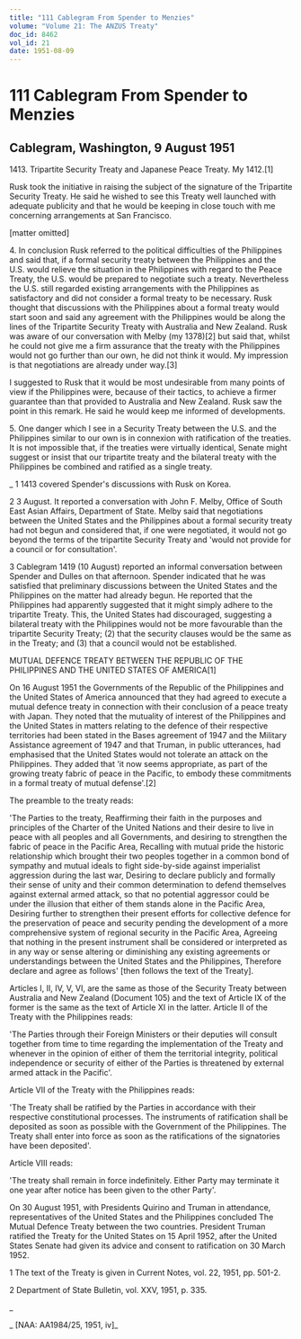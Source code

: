 ```yaml
---
title: "111 Cablegram From Spender to Menzies"
volume: "Volume 21: The ANZUS Treaty"
doc_id: 8462
vol_id: 21
date: 1951-08-09
---
```


# 111 Cablegram From Spender to Menzies

## Cablegram, Washington, 9 August 1951

1413\. Tripartite Security Treaty and Japanese Peace Treaty. My 1412.[1]

Rusk took the initiative in raising the subject of the signature of the Tripartite Security Treaty. He said he wished to see this Treaty well launched with adequate publicity and that he would be keeping in close touch with me concerning arrangements at San Francisco.

[matter omitted]

4\. In conclusion Rusk referred to the political difficulties of the Philippines and said that, if a formal security treaty between the Philippines and the U.S. would relieve the situation in the Philippines with regard to the Peace Treaty, the U.S. would be prepared to negotiate such a treaty. Nevertheless the U.S. still regarded existing arrangements with the Philippines as satisfactory and did not consider a formal treaty to be necessary. Rusk thought that discussions with the Philippines about a formal treaty would start soon and said any agreement with the Philippines would be along the lines of the Tripartite Security Treaty with Australia and New Zealand. Rusk was aware of our conversation with Melby (my 1378)[2] but said that, whilst he could not give me a firm assurance that the treaty with the Philippines would not go further than our own, he did not think it would. My impression is that negotiations are already under way.[3]

I suggested to Rusk that it would be most undesirable from many points of view if the Philippines were, because of their tactics, to achieve a firmer guarantee than that provided to Australia and New Zealand. Rusk saw the point in this remark. He said he would keep me informed of developments.

5\. One danger which I see in a Security Treaty between the U.S. and the Philippines similar to our own is in connexion with ratification of the treaties. It is not impossible that, if the treaties were virtually identical, Senate might suggest or insist that our tripartite treaty and the bilateral treaty with the Philippines be combined and ratified as a single treaty.

_ 1 1413 covered Spender's discussions with Rusk on Korea.

2 3 August. It reported a conversation with John F. Melby, Office of South East Asian Affairs, Department of State. Melby said that negotiations between the United States and the Philippines about a formal security treaty had not begun and considered that, if one were negotiated, it would not go beyond the terms of the tripartite Security Treaty and 'would not provide for a council or for consultation'.

3 Cablegram 1419 (10 August) reported an informal conversation between Spender and Dulles on that afternoon. Spender indicated that he was satisfied that preliminary discussions between the United States and the Philippines on the matter had already begun. He reported that the Philippines had apparently suggested that it might simply adhere to the tripartite Treaty. This, the United States had discouraged, suggesting a bilateral treaty with the Philippines would not be more favourable than the tripartite Security Treaty; (2) that the security clauses would be the same as in the Treaty; and (3) that a council would not be established.

MUTUAL DEFENCE TREATY BETWEEN THE REPUBLIC OF THE PHILIPPINES AND THE UNITED STATES OF AMERICA[1]

On 16 August 1951 the Governments of the Republic of the Philippines and the United States of America announced that they had agreed to execute a mutual defence treaty in connection with their conclusion of a peace treaty with Japan. They noted that the mutuality of interest of the Philippines and the United States in matters relating to the defence of their respective territories had been stated in the Bases agreement of 1947 and the Military Assistance agreement of 1947 and that Truman, in public utterances, had emphasised that the United States would not tolerate an attack on the Philippines. They added that 'it now seems appropriate, as part of the growing treaty fabric of peace in the Pacific, to embody these commitments in a formal treaty of mutual defense'.[2]

The preamble to the treaty reads:

'The Parties to the treaty, Reaffirming their faith in the purposes and principles of the Charter of the United Nations and their desire to live in peace with all peoples and all Governments, and desiring to strengthen the fabric of peace in the Pacific Area, Recalling with mutual pride the historic relationship which brought their two peoples together in a common bond of sympathy and mutual ideals to fight side-by-side against imperialist aggression during the last war, Desiring to declare publicly and formally their sense of unity and their common determination to defend themselves against external armed attack, so that no potential aggressor could be under the illusion that either of them stands alone in the Pacific Area, Desiring further to strengthen their present efforts for collective defence for the preservation of peace and security pending the development of a more comprehensive system of regional security in the Pacific Area, Agreeing that nothing in the present instrument shall be considered or interpreted as in any way or sense altering or diminishing any existing agreements or understandings between the United States and the Philippines, Therefore declare and agree as follows' [then follows the text of the Treaty].

Articles I, II, IV, V, VI, are the same as those of the Security Treaty between Australia and New Zealand (Document 105) and the text of Article IX of the former is the same as the text of Article XI in the latter. Article II of the Treaty with the Philippines reads:

'The Parties through their Foreign Ministers or their deputies will consult together from time to time regarding the implementation of the Treaty and whenever in the opinion of either of them the territorial integrity, political independence or security of either of the Parties is threatened by external armed attack in the Pacific'.

Article VII of the Treaty with the Philippines reads:

'The Treaty shall be ratified by the Parties in accordance with their respective constitutional processes. The instruments of ratification shall be deposited as soon as possible with the Government of the Philippines. The Treaty shall enter into force as soon as the ratifications of the signatories have been deposited'.

Article VIII reads:

'The treaty shall remain in force indefinitely. Either Party may terminate it one year after notice has been given to the other Party'.

On 30 August 1951, with Presidents Quirino and Truman in attendance, representatives of the United States and the Philippines concluded The Mutual Defence Treaty between the two countries. President Truman ratified the Treaty for the United States on 15 April 1952, after the United States Senate had given its advice and consent to ratification on 30 March 1952.

1 The text of the Treaty is given in Current Notes, vol. 22, 1951, pp. 501-2.

2 Department of State Bulletin, vol. XXV, 1951, p. 335.

_

_ [NAA: AA1984/25, 1951, iv]_
